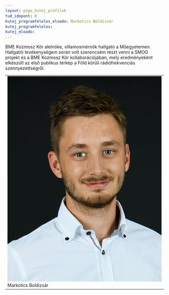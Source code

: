 ```yaml
---
layout: page_kutej_profilok
tud_idopont: 0
kutej_programfelelos_eloado: Markotics Boldizsár
kutej_programfelelos: 
kutej_eloado: 
---
```

BME Kozmosz Kör alelnöke, villamosmérnök hallgató a Műegyetemen. Hallgatói tevékenységem során volt szerencsém részt venni a SMOG projekt és a BME Kozmosz Kör kollaborációjában, mely eredményeként elkészült az első publikus térkép a Föld körüli rádiófrekvenciás szennyezettségről. 



 <table class="picture">
<tr>
<td>

<div class="gallery">
    <img src="images/markotics_boldizsar.jpg" max-width="250" max-height="200">
  <div class="desc">Markotics Boldizsár</div>
</div>

</td>
</tr>
</table>

